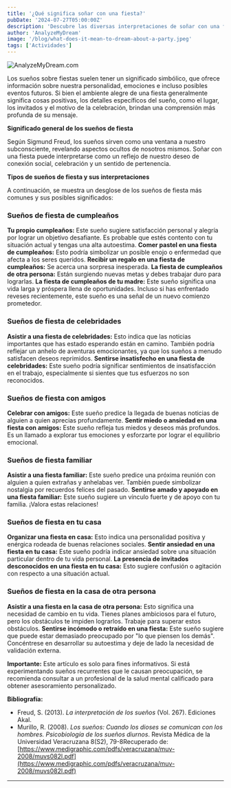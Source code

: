 ```yaml
---
title: '¿Qué significa soñar con una fiesta?'
pubDate: '2024-07-27T05:00:00Z'
description: 'Descubre las diversas interpretaciones de soñar con una fiesta, desde una fiesta de cumpleaños hasta una fiesta con amigos y familiares.'
author: 'AnalyzeMyDream'
image: '/blog/what-does-it-mean-to-dream-about-a-party.jpeg'
tags: ['Actividades']
---
```


![AnalyzeMyDream.com](/blog/what-does-it-mean-to-dream-about-a-party.jpeg)


Los sueños sobre fiestas suelen tener un significado simbólico, que ofrece información sobre nuestra personalidad, emociones e incluso posibles eventos futuros. Si bien el ambiente alegre de una fiesta generalmente significa cosas positivas, los detalles específicos del sueño, como el lugar, los invitados y el motivo de la celebración, brindan una comprensión más profunda de su mensaje.

**Significado general de los sueños de fiesta**

Según Sigmund Freud, los sueños sirven como una ventana a nuestro subconsciente, revelando aspectos ocultos de nosotros mismos. Soñar con una fiesta puede interpretarse como un reflejo de nuestro deseo de conexión social, celebración y un sentido de pertenencia. 

**Tipos de sueños de fiesta y sus interpretaciones**

A continuación, se muestra un desglose de los sueños de fiesta más comunes y sus posibles significados:

### Sueños de fiesta de cumpleaños

**Tu propio cumpleaños:** Este sueño sugiere satisfacción personal y alegría por lograr un objetivo desafiante. Es probable que estés contento con tu situación actual y tengas una alta autoestima.
**Comer pastel en una fiesta de cumpleaños:** Esto podría simbolizar un posible enojo o enfermedad que afecta a los seres queridos.
**Recibir un regalo en una fiesta de cumpleaños:** Se acerca una sorpresa inesperada. 
**La fiesta de cumpleaños de otra persona:** Están surgiendo nuevas metas y debes trabajar duro para lograrlas. 
**La fiesta de cumpleaños de tu madre:** Este sueño significa una vida larga y próspera llena de oportunidades. Incluso si has enfrentado reveses recientemente, este sueño es una señal de un nuevo comienzo prometedor.

### Sueños de fiesta de celebridades

**Asistir a una fiesta de celebridades:** Esto indica que las noticias importantes que has estado esperando están en camino. También podría reflejar un anhelo de aventuras emocionantes, ya que los sueños a menudo satisfacen deseos reprimidos.
**Sentirse insatisfecho en una fiesta de celebridades:** Este sueño podría significar sentimientos de insatisfacción en el trabajo, especialmente si sientes que tus esfuerzos no son reconocidos.

### Sueños de fiesta con amigos

**Celebrar con amigos:** Este sueño predice la llegada de buenas noticias de alguien a quien aprecias profundamente.
**Sentir miedo o ansiedad en una fiesta con amigos:** Este sueño refleja tus miedos y deseos más profundos. Es un llamado a explorar tus emociones y esforzarte por lograr el equilibrio emocional. 

### Sueños de fiesta familiar

**Asistir a una fiesta familiar:** Este sueño predice una próxima reunión con alguien a quien extrañas y anhelabas ver. También puede simbolizar nostalgia por recuerdos felices del pasado.
**Sentirse amado y apoyado en una fiesta familiar:** Este sueño sugiere un vínculo fuerte y de apoyo con tu familia. ¡Valora estas relaciones!

### Sueños de fiesta en tu casa

**Organizar una fiesta en casa:** Esto indica una personalidad positiva y enérgica rodeada de buenas relaciones sociales.
**Sentir ansiedad en una fiesta en tu casa:** Este sueño podría indicar ansiedad sobre una situación particular dentro de tu vida personal. 
**La presencia de invitados desconocidos en una fiesta en tu casa:** Esto sugiere confusión o agitación con respecto a una situación actual.

### Sueños de fiesta en la casa de otra persona

**Asistir a una fiesta en la casa de otra persona:** Esto significa una necesidad de cambio en tu vida. Tienes planes ambiciosos para el futuro, pero los obstáculos te impiden lograrlos. Trabaje para superar estos obstáculos.
**Sentirse incómodo o retraído en una fiesta:** Este sueño sugiere que puede estar demasiado preocupado por "lo que piensen los demás". Concéntrese en desarrollar su autoestima y deje de lado la necesidad de validación externa.

**Importante:** Este artículo es solo para fines informativos. Si está experimentando sueños recurrentes que le causan preocupación, se recomienda consultar a un profesional de la salud mental calificado para obtener asesoramiento personalizado.

**Bibliografía:**

* Freud, S. (2013). *La interpretación de los sueños* (Vol. 267). Ediciones Akal.
* Murillo, R. (2008). *Los sueños: Cuando los dioses se comunican con los hombres. Psicobiología de los sueños diurnos*. Revista Médica de la Universidad Veracruzana 8(S2), 79-8Recuperado de: [https://www.medigraphic.com/pdfs/veracruzana/muv-2008/muvs082l.pdf](https://www.medigraphic.com/pdfs/veracruzana/muv-2008/muvs082l.pdf)

---